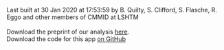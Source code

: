 Last built at 30 Jan 2020 at 17:53:59 by B. Quilty, S. Clifford, S. Flasche, R. Eggo and other members of CMMID at LSHTM
<br/><br/>Download the preprint of our analysis <a href="https://github.com/cmmid/cmmid.github.io/raw/master/ncov/airport_screening_report/airport_screening_preprint_2020_01_28.pdf">here</a>.<br>Download the code for this app <a href="https://github.com/bquilty25/airport_screening">on GitHub</a>
<br/><br/>
